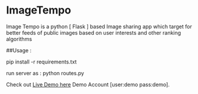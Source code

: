 ImageTempo
==========

Image Tempo is a python [ Flask ] based Image sharing app which target for better  feeds of public images based on user interests and other ranking algorithms 

##Usage :

pip install -r requirements.txt

run server as : 
			python routes.py

Check out [Live Demo here](http://ec2-54-213-139-173.us-west-2.compute.amazonaws.com/ "Live Demo") Demo Account [user:demo pass:demo]. 
